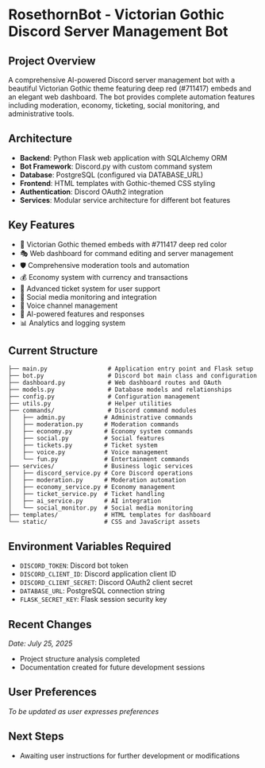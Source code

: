 # RosethornBot - Victorian Gothic Discord Server Management Bot

## Project Overview
A comprehensive AI-powered Discord server management bot with a beautiful Victorian Gothic theme featuring deep red (#711417) embeds and an elegant web dashboard. The bot provides complete automation features including moderation, economy, ticketing, social monitoring, and administrative tools.

## Architecture
- **Backend**: Python Flask web application with SQLAlchemy ORM
- **Bot Framework**: Discord.py with custom command system
- **Database**: PostgreSQL (configured via DATABASE_URL)
- **Frontend**: HTML templates with Gothic-themed CSS styling
- **Authentication**: Discord OAuth2 integration
- **Services**: Modular service architecture for different bot features

## Key Features
- 🌹 Victorian Gothic themed embeds with #711417 deep red color
- 🎭 Web dashboard for command editing and server management
- 🛡️ Comprehensive moderation tools and automation
- 💰 Economy system with currency and transactions
- 🎫 Advanced ticket system for user support
- 📱 Social media monitoring and integration
- 🎵 Voice channel management
- 🤖 AI-powered features and responses
- 📊 Analytics and logging system

## Current Structure
```
├── main.py                 # Application entry point and Flask setup
├── bot.py                  # Discord bot main class and configuration
├── dashboard.py            # Web dashboard routes and OAuth
├── models.py               # Database models and relationships
├── config.py               # Configuration management
├── utils.py                # Helper utilities
├── commands/               # Discord command modules
│   ├── admin.py           # Administrative commands
│   ├── moderation.py      # Moderation commands
│   ├── economy.py         # Economy system commands
│   ├── social.py          # Social features
│   ├── tickets.py         # Ticket system
│   ├── voice.py           # Voice management
│   └── fun.py             # Entertainment commands
├── services/              # Business logic services
│   ├── discord_service.py # Core Discord operations
│   ├── moderation.py      # Moderation automation
│   ├── economy_service.py # Economy management
│   ├── ticket_service.py  # Ticket handling
│   ├── ai_service.py      # AI integration
│   └── social_monitor.py  # Social media monitoring
├── templates/             # HTML templates for dashboard
└── static/                # CSS and JavaScript assets
```

## Environment Variables Required
- `DISCORD_TOKEN`: Discord bot token
- `DISCORD_CLIENT_ID`: Discord application client ID
- `DISCORD_CLIENT_SECRET`: Discord OAuth2 client secret
- `DATABASE_URL`: PostgreSQL connection string
- `FLASK_SECRET_KEY`: Flask session security key

## Recent Changes
*Date: July 25, 2025*
- Project structure analysis completed
- Documentation created for future development sessions

## User Preferences
*To be updated as user expresses preferences*

## Next Steps
- Awaiting user instructions for further development or modifications
